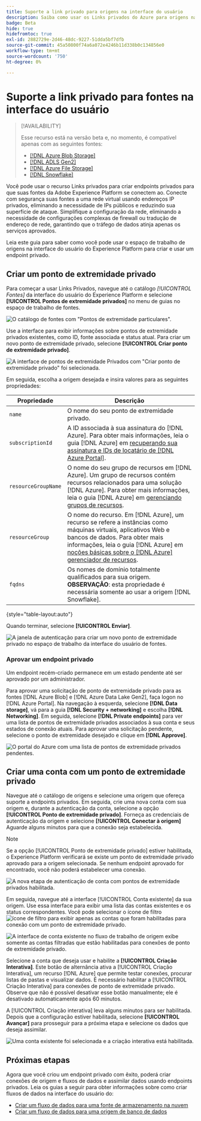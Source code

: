 ```yaml
---
title: Suporte a link privado para origens na interface do usuário
description: Saiba como usar os Links privados do Azure para origens na interface do usuário do Experience Platform.
badge: Beta
hide: true
hidefromtoc: true
exl-id: 2882729e-2d46-48dc-9227-51dda5bf7dfb
source-git-commit: 45a50800f74a6a072e4246b11d338b0c134856e0
workflow-type: tm+mt
source-wordcount: '750'
ht-degree: 0%

---
```


# Suporte a link privado para fontes na interface do usuário

>[!AVAILABILITY]
>
>Esse recurso está na versão beta e, no momento, é compatível apenas com as seguintes fontes:
>
>* [[!DNL Azure Blob Storage]](../../connectors/cloud-storage/blob.md)
>* [[!DNL ADLS Gen2]](../../connectors/cloud-storage/adls-gen2.md)
>* [[!DNL Azure File Storage]](../../connectors/cloud-storage/azure-file-storage.md)
>* [[!DNL Snowflake]](../../connectors/databases/snowflake.md)

Você pode usar o recurso Links privados para criar endpoints privados para que suas fontes da Adobe Experience Platform se conectem ao. Conecte com segurança suas fontes a uma rede virtual usando endereços IP privados, eliminando a necessidade de IPs públicos e reduzindo sua superfície de ataque. Simplifique a configuração da rede, eliminando a necessidade de configurações complexas de firewall ou tradução de endereço de rede, garantindo que o tráfego de dados atinja apenas os serviços aprovados.

Leia este guia para saber como você pode usar o espaço de trabalho de origens na interface do usuário do Experience Platform para criar e usar um endpoint privado.

## Criar um ponto de extremidade privado

Para começar a usar Links Privados, navegue até o catálogo *[!UICONTROL Fontes]* da interface do usuário do Experience Platform e selecione **[!UICONTROL Pontos de extremidade privados]** no menu de guias no espaço de trabalho de fontes.

![O catálogo de fontes com &quot;Pontos de extremidade particulares&quot;.](../../images/tutorials/private-links/catalog.png)

Use a interface para exibir informações sobre pontos de extremidade privados existentes, como ID, fonte associada e status atual. Para criar um novo ponto de extremidade privado, selecione **[!UICONTROL Criar ponto de extremidade privado]**.

![A interface de pontos de extremidade Privados com &quot;Criar ponto de extremidade privado&quot; foi selecionada.](../../images/tutorials/private-links/private-endpoints.png)

Em seguida, escolha a origem desejada e insira valores para as seguintes propriedades:

| Propriedade | Descrição |
| --- | --- |
| `name` | O nome do seu ponto de extremidade privado. |
| `subscriptionId` | A ID associada à sua assinatura do [!DNL Azure]. Para obter mais informações, leia o guia [!DNL Azure] em [recuperando sua assinatura e IDs de locatário de [!DNL Azure Portal]](https://learn.microsoft.com/en-us/azure/azure-portal/get-subscription-tenant-id). |
| `resourceGroupName` | O nome do seu grupo de recursos em [!DNL Azure]. Um grupo de recursos contém recursos relacionados para uma solução [!DNL Azure]. Para obter mais informações, leia o guia [!DNL Azure] em [gerenciando grupos de recursos](https://learn.microsoft.com/en-us/azure/azure-resource-manager/management/manage-resource-groups-portal). |
| `resourceGroup` | O nome do recurso. Em [!DNL Azure], um recurso se refere a instâncias como máquinas virtuais, aplicativos Web e bancos de dados. Para obter mais informações, leia o guia [!DNL Azure] em [noções básicas sobre o [!DNL Azure] gerenciador de recursos](https://learn.microsoft.com/en-us/azure/azure-resource-manager/management/overview). |
| `fqdns` | Os nomes de domínio totalmente qualificados para sua origem. **OBSERVAÇÃO**: esta propriedade é necessária somente ao usar a origem [!DNL Snowflake]. |

{style="table-layout:auto"}

Quando terminar, selecione **[!UICONTROL Enviar]**.

![A janela de autenticação para criar um novo ponto de extremidade privado no espaço de trabalho da interface do usuário de fontes.](../../images/tutorials/private-links/create-private-endpoint.png)

### Aprovar um endpoint privado

Um endpoint recém-criado permanece em um estado pendente até ser aprovado por um administrador.

Para aprovar uma solicitação de ponto de extremidade privado para as fontes [!DNL Azure Blob] e [!DNL Azure Data Lake Gen2], faça logon no [!DNL Azure Portal]. Na navegação à esquerda, selecione **[!DNL Data storage]**, vá para a guia **[!DNL Security + networking]** e escolha **[!DNL Networking]**. Em seguida, selecione **[!DNL Private endpoints]** para ver uma lista de pontos de extremidade privados associados à sua conta e seus estados de conexão atuais. Para aprovar uma solicitação pendente, selecione o ponto de extremidade desejado e clique em **[!DNL Approve]**.

![O portal do Azure com uma lista de pontos de extremidade privados pendentes.](../../images/tutorials/private-links/azure.png)

## Criar uma conta com um ponto de extremidade privado

Navegue até o catálogo de origens e selecione uma origem que ofereça suporte a endpoints privados. Em seguida, crie uma nova conta com sua origem e, durante a autenticação da conta, selecione a opção **[!UICONTROL Ponto de extremidade privado]**. Forneça as credenciais de autenticação da origem e selecione **[!UICONTROL Conectar à origem]** Aguarde alguns minutos para que a conexão seja estabelecida.

>[!NOTE]
>
>Se a opção [!UICONTROL Ponto de extremidade privado] estiver habilitada, o Experience Platform verificará se existe um ponto de extremidade privado aprovado para a origem selecionada. Se nenhum endpoint aprovado for encontrado, você não poderá estabelecer uma conexão.

![A nova etapa de autenticação de conta com pontos de extremidade privados habilitada.](../../images/tutorials/private-links/new-account.png)

Em seguida, navegue até a interface [!UICONTROL Conta existente] da sua origem. Use essa interface para exibir uma lista das contas existentes e os status correspondentes. Você pode selecionar o ícone de filtro ![ícone de filtro](../../../images/icons/filter.png) para exibir apenas as contas que foram habilitadas para conexão com um ponto de extremidade privado.

![A interface de conta existente no fluxo de trabalho de origem exibe somente as contas filtradas que estão habilitadas para conexões de ponto de extremidade privado.](../../images/tutorials/private-links/existing-private-endpoints.png)

Selecione a conta que deseja usar e habilite a **[!UICONTROL Criação Interativa]**. Este botão de alternância ativa a [!UICONTROL Criação Interativa], um recurso [!DNL Azure] que permite testar conexões, procurar listas de pastas e visualizar dados. É necessário habilitar a [!UICONTROL Criação Interativa] para conexões de ponto de extremidade privado. Observe que não é possível desativar esse botão manualmente; ele é desativado automaticamente após 60 minutos.

A [!UICONTROL Criação interativa] leva alguns minutos para ser habilitada. Depois que a configuração estiver habilitada, selecione **[!UICONTROL Avançar]** para prosseguir para a próxima etapa e selecione os dados que deseja assimilar.

![Uma conta existente foi selecionada e a criação interativa está habilitada.](../../images/tutorials/private-links/interactive-authoring.png)

## Próximas etapas

Agora que você criou um endpoint privado com êxito, poderá criar conexões de origem e fluxos de dados e assimilar dados usando endpoints privados. Leia os guias a seguir para obter informações sobre como criar fluxos de dados na interface do usuário do:

* [Criar um fluxo de dados para uma fonte de armazenamento na nuvem](../ui/dataflow/batch/cloud-storage.md)
* [Criar um fluxo de dados para uma origem de banco de dados](../ui/dataflow/databases.md)
